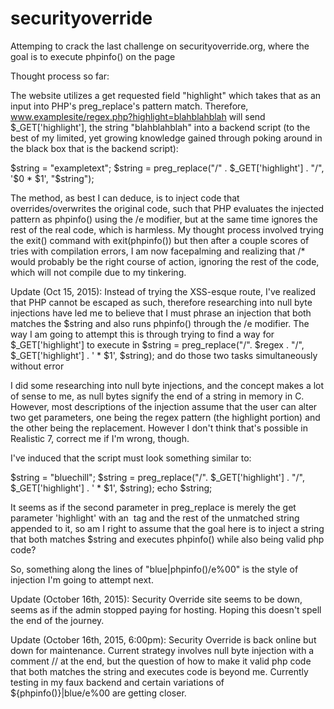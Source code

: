 # securityoverride
Attemping to crack the last challenge on securityoverride.org, where the goal is to execute phpinfo() on the page

Thought process so far:

The website utilizes a get requested field "highlight" which takes that as an input into PHP's preg_replace's pattern match.
Therefore, www.examplesite/regex.php?highlight=blahblahblah will send $_GET['highlight'], the string "blahblahblah" into a backend script (to the best of my limited, yet growing knowledge gained through poking around in the black box that is the backend script):

$string = "exampletext";
$string = preg_replace("/" . $_GET['highlight'] . "/", '$0 * $1', "$string");


The method, as best I can deduce, is to inject code that overrides/overwrites the original code, such that PHP evaluates the injected pattern as phpinfo() using the /e modifier, but at the same time ignores the rest of the real code, which is harmless.
My thought process involved trying the exit() command with exit(phpinfo()) but then after a couple scores of tries with compilation errors, I am now facepalming and realizing that /* would probably be the right course of action, ignoring the rest of the code, which will not compile due to my tinkering.

Update (Oct 15, 2015): Instead of trying the XSS-esque route, I've realized that PHP cannot be escaped as such, therefore researching into null byte injections have led me to believe that I must phrase an injection that both matches the $string and also runs phpinfo() through the /e modifier. The way I am going to attempt this is through trying to find a way for $_GET['highlight'] to execute in $string = preg_replace("/". $regex . "/", $_GET['highlight'] . ' * $1', $string); and do those two tasks simultaneously without error 

I did some researching into null byte injections, and the concept makes a lot of sense to me, as null bytes signify the end of a string in memory in C. However, most descriptions of the injection assume that the user can alter two get parameters, one being the regex pattern (the highlight portion) and the other being the replacement. However I don't think that's possible in Realistic 7, correct me if I'm wrong, though.

I've induced that the script must look something similar to:

$string = "bluechill";
$string = preg_replace("/". $_GET['highlight'] . "/", $_GET['highlight'] . ' * $1', $string);
echo $string;

It seems as if the second parameter in preg_replace is merely the get parameter 'highlight' with an <img> tag and the rest of the unmatched string appended to it, so am I right to assume that the goal here is to inject a string that both matches $string and executes phpinfo() while also being valid php code? 

So, something along the lines of "blue|phpinfo()/e%00" is the style of injection I'm going to attempt next.

Update (October 16th, 2015): Security Override site seems to be down, seems as if the admin stopped paying for hosting. Hoping this doesn't spell the end of the journey.

Update (October 16th, 2015, 6:00pm): Security Override is back online but down for maintenance. Current strategy involves null byte injection with a comment // at the end, but the question of how to make it valid php code that both matches the string and executes code is beyond me. Currently testing in my faux backend and certain variations of ${phpinfo()}|blue/e%00 are getting closer.
